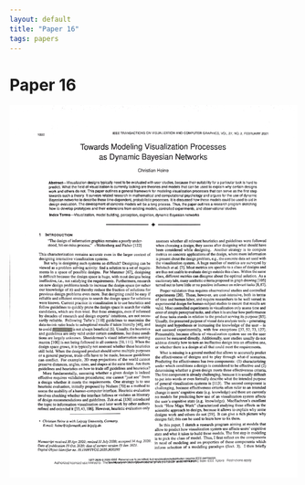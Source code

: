 ```yaml
---
layout: default
title: "Paper 16"
tags: papers
---
```


# Paper 16

<img src="/assets/scans/16.png" alt="Page with chartjunk removed" width="800"/>

